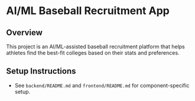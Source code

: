 # AI/ML Baseball Recruitment App

## Overview
This project is an AI/ML-assisted baseball recruitment platform that helps athletes find the best-fit colleges based on their stats and preferences.

## Setup Instructions
- See `backend/README.md` and `frontend/README.md` for component-specific setup. 